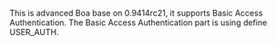 This is advanced Boa base on 0.9414rc21, it supports Basic Access Authentication.
The Basic Access Authentication part is using define USER_AUTH.
